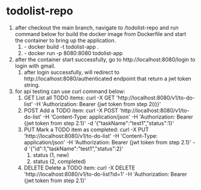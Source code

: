 # todolist-repo
<ol>
   <li>
         after checkout the main branch, navigate to /todolist-repo and run command below for build the docker image from Dockerfile and start the container to bring up the application.
      <ol>
         <li>-  docker build -t todolist-app .</li>
         <li>-  docker run -p 8080:8080 todolist-app</li>
      </ol>
   </li>
   <li>
      after the container start successfully, go to http://localhost:8080/login to login with gmail.
      <ol>
         <li>after login successfully, will redirect to http://localhost:8080/authenticated endpoint that return a jwt token string.</li>
      </ol>
   </li>
   <li>
      for api testing can use curl command below:
      <ol>
         <li>GET List all TODO items: curl -X GET 'http://localhost:8080/v1/to-do-list' -H 'Authorization: Bearer {jwt token from step 2(i)}'</li>
         <li>POST Add a TODO item: curl -X POST 'http://localhost:8080/v1/to-do-list' -H 'Content-Type: application/json' -H 'Authorization: Bearer {jwt token from step 2.1}' -d '{"taskName":"test1","status":1}'</li>
         <li>PUT Mark a TODO item as completed: curl -X PUT 'http://localhost:8080/v1/to-do-list' -H 'Content-Type: application/json' -H 'Authorization: Bearer {jwt token from step 2.1}' -d '{"id":1,"taskName":"test1","status":2}'
            <ol>
               <li>status (1, new)</li>
               <li>status (2, completed)</li>
            </ol>
         </li>
         <li>DELETE Delete a TODO item: curl -X DELETE 'http://localhost:8080/v1/to-do-list?id=1' -H 'Authorization: Bearer {jwt token from step 2.1}'</li>
      </ol>
   </li>
</ol>
